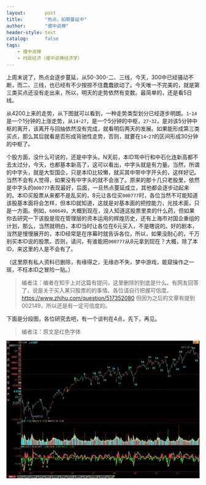 ```yaml
---
layout:       post
title:        "热点，如期蔓延中"
author:       "缠中说禅"
header-style: text
catalog:      false
tags:
    - 缠中说禅
    - 时政经济（缠中说禅经济学）
---
```


上周末说了，热点会逐步蔓延，从50-300-二、三线，今天，300中已经骚动不断，而二、三线，也已经有不少按捺不住蠢蠢欲动了。今天唯一不完美的，就是第三类买点还没有走出来，所以，明天的走势依然有变数。最简单的，还是看5日线。



从4200上来的走势，从下图就可以看到，一种走势类型划分已经逐步明朗。`1`-`14`是一个1分钟的上涨走势，从`14`-`27`，是一个5分钟的中枢，`27`-`32`，是对该5分钟中枢的离开，该离开与回抽依然没有完成，就看明后两天的发展。如果能形成第三类买点，那么其后就看是否形成背驰性走势，否则，就要在`14`-`27`的区间形成30分钟的中枢了。



个股方面，没什么可说的，还是中字头。N天前，本ID骂中行和中石化连新高都不去太过分，今天，也都基本新高了，这可以看出，中字头就是有力量。当然，所谓的中字头，就是大型国企，只是本ID比较懒，就买其中带中字开头的，这样好记。当然不会有人觉得，如果没有中字头的就不会涨了。原来的那十几只老股里，依然是中字头的`000777`表现最好，后面，一旦热点蔓延成立，其他都会逐步动起来的。本ID买股票从来都不是乱买的，8元让各位买`000777`时，各位当然不可能知道该股基本面将会怎样，但本ID就知道，这就是对基本面的把控能力，光技术面，只是一方面。例如，`600649`，大概到现在，没人知道这股票里卖的什么药，但如果你去研究一下该股是现在管理层的资本运用的辉煌历史，还有上海市对国企重组的计划，那么，当然就明白，本ID当时让各位在6元买入，不是瞎说的。好的剧本，当然是慢慢展开的，本ID经常是在序幕时就告诉各位，所以，如果没耐心的，千万别买本ID说的股票。否则，请问，有谁能把`000777`从8元拿到现在？大概，除了本ID，来这里的人是不会有了。



（这里原有私人资料已删除，有缘得之，无缘亦不失，梦中游戏，能窥操作之一斑，不枉本ID之冒险一贴。）

> 编者注：编者在知乎上对这篇有提问，这里删除的到底是什么。有网友回答了，说是关于买入某只股票的的事情。各位请自行把握可信度。
> https://www.zhihu.com/question/517352080
> 但因为之后的文章有提到002149，所以还是有一定可信度的。



 下面是分段图，各位研究去吧，有一个谈判在4点，先下，再见。



> 编者注：原文是红色字体



![](/img/czsc/20070813-0632.jpg)
